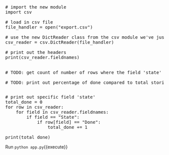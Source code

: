 <pre class="file" data-filename="app.py" data-target="replace">
# import the new module
import csv

# load in csv file
file_handler = open("export.csv")

# use the new DictReader class from the csv module we've just read about
csv_reader = csv.DictReader(file_handler)

# print out the headers
print(csv_reader.fieldnames)


# TODO: get count of number of rows where the field 'state' is 'done'

# TODO: print out percentage of done compared to total stories

</pre>

<pre class="file" data-filename="app.py" data-target="insert" data-marker="# TODO: get count of number of rows where the field 'state' is 'done'">
# print out specific field 'state'
total_done = 0
for row in csv_reader:
    for field in csv_reader.fieldnames:
        if field == "State":
            if row[field] == "Done":
                total_done += 1

print(total_done)
</pre>

Run `python app.py`{{execute}}

